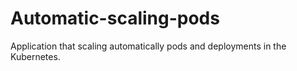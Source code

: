 # Automatic-scaling-pods
Application that scaling automatically pods and deployments in the Kubernetes.
